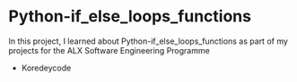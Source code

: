 # Python-if_else_loops_functions
In this project, I learned about Python-if_else_loops_functions as part of my projects for the ALX Software Engineering Programme
* Koredeycode
